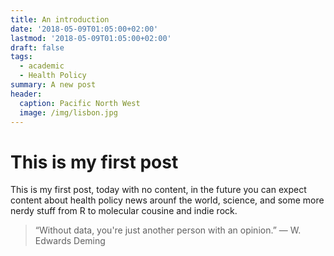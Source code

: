 ```yaml
---
title: An introduction
date: '2018-05-09T01:05:00+02:00'
lastmod: '2018-05-09T01:05:00+02:00'
draft: false
tags:
  - academic
  - Health Policy
summary: A new post
header:
  caption: Pacific North West
  image: /img/lisbon.jpg
---
```

# This is my first post 

This is my first post, today with no content, in the future you can expect content about health policy news arounf the world, science, and some more nerdy stuff from R to molecular cousine and indie rock.

> “Without data, you're just another person with an opinion.” 
― W. Edwards Deming


